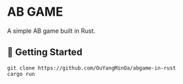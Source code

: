 # AB GAME

A simple AB game built in Rust.

## 🏁 Getting Started

```
git clone https://github.com/OuYangMinOa/abgame-in-rust
cargo run
```